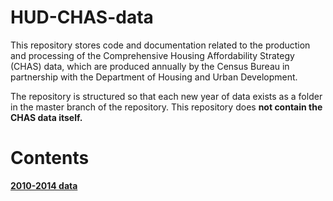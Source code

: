 # HUD-CHAS-data

This repository stores code and documentation related to the production and processing of the Comprehensive Housing Affordability
Strategy (CHAS) data, which are produced annually by the Census Bureau in partnership with the Department of Housing and Urban
Development.

The repository is structured so that each new year of data exists as a folder in the master branch of the repository. This repository
does <b>not<b/> contain the CHAS data itself.

# Contents

[2010-2014 data](2010-2014/readme.md)
